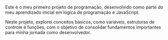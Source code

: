 Este é o meu primeiro projeto de programação, desenvolvido como parte do meu aprendizado inicial em lógica de programação e JavaScript.

Neste projeto, explorei conceitos básicos, como variáveis, estruturas de controle e funções, com o objetivo de consolidar fundamentos importantes para minha jornada como desenvolvedor.
